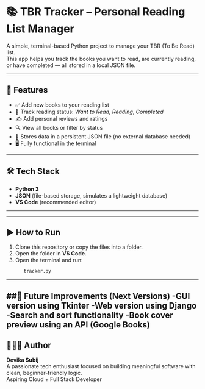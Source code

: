 # 📚 TBR Tracker – Personal Reading List Manager

A simple, terminal-based Python project to manage your TBR (To Be Read) list.  
This app helps you track the books you want to read, are currently reading, or have completed — all stored in a local JSON file.

---

## 🚀 Features

- ✅ Add new books to your reading list  
- 📖 Track reading status: *Want to Read*, *Reading*, *Completed*  
- ✍️ Add personal reviews and ratings  
- 🔍 View all books or filter by status  
- 💾 Stores data in a persistent JSON file (no external database needed)  
- 🖥️ Fully functional in the terminal

---

## 🛠️ Tech Stack

- **Python 3**
- **JSON** (file-based storage, simulates a lightweight database)
- **VS Code** (recommended editor)

---

---

## ▶️ How to Run

1. Clone this repository or copy the files into a folder.
2. Open the folder in **VS Code**.
3. Open the terminal and run:
   ```bash
      tracker.py
---
##🔮 Future Improvements (Next Versions)
-GUI version using Tkinter
-Web version using Django
-Search and sort functionality
-Book cover preview using an API (Google Books)
---

## 👩🏻‍💻 Author

**Devika Subij**  
A passionate tech enthusiast focused on building meaningful software with clean, beginner-friendly logic.  
Aspiring Cloud + Full Stack Developer

